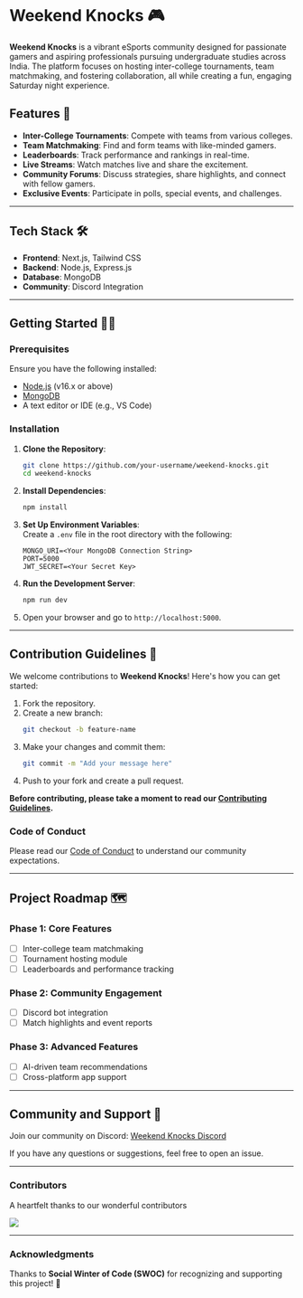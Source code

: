 # Weekend Knocks 🎮  
**Weekend Knocks** is a vibrant eSports community designed for passionate gamers and aspiring professionals pursuing undergraduate studies across India. The platform focuses on hosting inter-college tournaments, team matchmaking, and fostering collaboration, all while creating a fun, engaging Saturday night experience.  

## Features 🚀  
- **Inter-College Tournaments**: Compete with teams from various colleges.  
- **Team Matchmaking**: Find and form teams with like-minded gamers.  
- **Leaderboards**: Track performance and rankings in real-time.  
- **Live Streams**: Watch matches live and share the excitement.  
- **Community Forums**: Discuss strategies, share highlights, and connect with fellow gamers.  
- **Exclusive Events**: Participate in polls, special events, and challenges.  

---

## Tech Stack 🛠️  
- **Frontend**: Next.js, Tailwind CSS  
- **Backend**: Node.js, Express.js  
- **Database**: MongoDB  
- **Community**: Discord Integration  

---

## Getting Started 🧑‍💻  

### Prerequisites  
Ensure you have the following installed:  
- [Node.js](https://nodejs.org/) (v16.x or above)  
- [MongoDB](https://www.mongodb.com/)  
- A text editor or IDE (e.g., VS Code)  

### Installation  
1. **Clone the Repository**:  
   ```bash  
   git clone https://github.com/your-username/weekend-knocks.git  
   cd weekend-knocks  
   ```  

2. **Install Dependencies**:  
   ```bash  
   npm install  
   ```  

3. **Set Up Environment Variables**:  
   Create a `.env` file in the root directory with the following:  
   ```env  
   MONGO_URI=<Your MongoDB Connection String>  
   PORT=5000  
   JWT_SECRET=<Your Secret Key>  
   ```  

4. **Run the Development Server**:  
   ```bash  
   npm run dev  
   ```  

5. Open your browser and go to `http://localhost:5000`.  

---

## Contribution Guidelines 🤝  

We welcome contributions to **Weekend Knocks**! Here's how you can get started:  

1. Fork the repository.  
2. Create a new branch:  
   ```bash  
   git checkout -b feature-name  
   ```  
3. Make your changes and commit them:  
   ```bash  
   git commit -m "Add your message here"  
   ```  
4. Push to your fork and create a pull request.  

**Before contributing, please take a moment to read our [Contributing Guidelines](CONTRIBUTING.md).**  

### Code of Conduct  
Please read our [Code of Conduct](CODE_OF_CONDUCT.md) to understand our community expectations.  

---

## Project Roadmap 🗺️  

### Phase 1: Core Features  
- [ ] Inter-college team matchmaking  
- [ ] Tournament hosting module  
- [ ] Leaderboards and performance tracking  

### Phase 2: Community Engagement  
- [ ] Discord bot integration  
- [ ] Match highlights and event reports  

### Phase 3: Advanced Features  
- [ ] AI-driven team recommendations  
- [ ] Cross-platform app support  

---

## Community and Support 💬  
Join our community on Discord: [Weekend Knocks Discord](https://discord.gg/your-invite-link)  

If you have any questions or suggestions, feel free to open an issue. 

---
### Contributors
A heartfelt thanks to our wonderful contributors 

<a href="https://github.com/Praneeth-2602/Weekend_Knocks/graphs/contributors">
  <img src="https://contrib.rocks/image?repo=Praneeth-2602/Weekend_Knocks" />
</a>

---
### Acknowledgments  
Thanks to **Social Winter of Code (SWOC)** for recognizing and supporting this project! 🙌  
